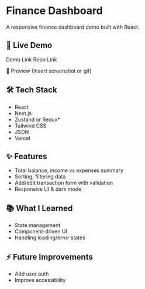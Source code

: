 # Finance Dashboard
A responsive finance dashboard demo built with React.

## 🚀 Live Demo
Demo Link
Repo Link

📸 Preview
(Insert screenshot or gif)

## 🛠️ Tech Stack
- React
- Next.js
- Zustand or Redux*
- Tailwind CSS
- JSON
- Vercel

## ✨ Features
- Total balance, income vs expenses summary
- Sorting, filtering data
- Add/edit transaction form with validation
- Responsive UI & dark mode

## 📚 What I Learned
- State management
- Component-driven UI
- Handling loading/error states

## ⚡ Future Improvements
- Add user auth
- Improve accessibility
